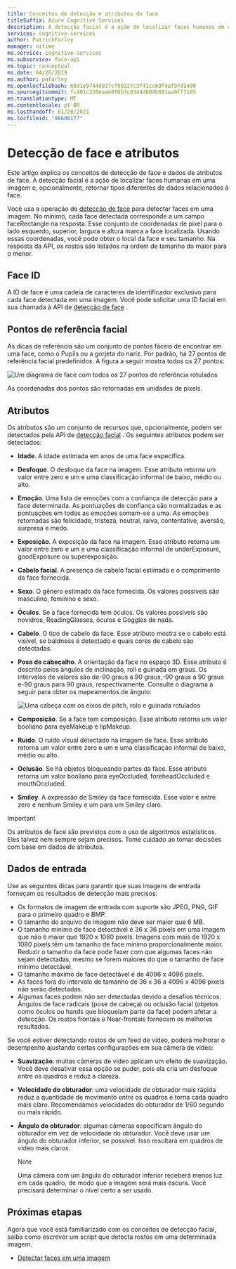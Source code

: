 ```yaml
---
title: Conceitos de detecção e atributos de face
titleSuffix: Azure Cognitive Services
description: A detecção facial é a ação de localizar faces humanas em uma imagem e, opcionalmente, retornar tipos diferentes de dados relacionados à face.
services: cognitive-services
author: PatrickFarley
manager: nitime
ms.service: cognitive-services
ms.subservice: face-api
ms.topic: conceptual
ms.date: 04/26/2019
ms.author: pafarley
ms.openlocfilehash: 68d1e9744d937cf80327c3f41cc69f4af97d3400
ms.sourcegitcommit: fc401c220eaa40f6b3c8344db84b801aa9ff7185
ms.translationtype: MT
ms.contentlocale: pt-BR
ms.lasthandoff: 01/20/2021
ms.locfileid: "98600177"
---
```

# <a name="face-detection-and-attributes"></a>Detecção de face e atributos

Este artigo explica os conceitos de detecção de face e dados de atributos de face. A detecção facial é a ação de localizar faces humanas em uma imagem e, opcionalmente, retornar tipos diferentes de dados relacionados à face.

Você usa a operação de [detecção de face](https://westus.dev.cognitive.microsoft.com/docs/services/563879b61984550e40cbbe8d/operations/563879b61984550f30395236) para detectar faces em uma imagem. No mínimo, cada face detectada corresponde a um campo faceRectangle na resposta. Esse conjunto de coordenadas de pixel para o lado esquerdo, superior, largura e altura marca a face localizada. Usando essas coordenadas, você pode obter o local da face e seu tamanho. Na resposta da API, os rostos são listados na ordem de tamanho do maior para o menor.

## <a name="face-id"></a>Face ID

A ID de face é uma cadeia de caracteres de identificador exclusivo para cada face detectada em uma imagem. Você pode solicitar uma ID facial em sua chamada à API de [detecção de face](https://westus.dev.cognitive.microsoft.com/docs/services/563879b61984550e40cbbe8d/operations/563879b61984550f30395236) .

## <a name="face-landmarks"></a>Pontos de referência facial

As dicas de referência são um conjunto de pontos fáceis de encontrar em uma face, como o Pupils ou a gorjeta do nariz. Por padrão, há 27 pontos de referência facial predefinidos. A figura a seguir mostra todos os 27 pontos:

![Um diagrama de face com todos os 27 pontos de referência rotulados](../Images/landmarks.1.jpg)

As coordenadas dos pontos são retornadas em unidades de pixels.

## <a name="attributes"></a>Atributos

Os atributos são um conjunto de recursos que, opcionalmente, podem ser detectados pela API de [detecção facial](https://westus.dev.cognitive.microsoft.com/docs/services/563879b61984550e40cbbe8d/operations/563879b61984550f30395236) . Os seguintes atributos podem ser detectados:

* **Idade**. A idade estimada em anos de uma face específica.
* **Desfoque**. O desfoque da face na imagem. Esse atributo retorna um valor entre zero e um e uma classificação informal de baixo, médio ou alto.
* **Emoção**. Uma lista de emoções com a confiança de detecção para a face determinada. As pontuações de confiança são normalizadas e as pontuações em todas as emoções somam-se a uma. As emoções retornadas são felicidade, tristeza, neutral, raiva, contentative, aversão, surpresa e medo.
* **Exposição**. A exposição da face na imagem. Esse atributo retorna um valor entre zero e um e uma classificação informal de underExposure, goodExposure ou superexposição.
* **Cabelo facial**. A presença de cabelo facial estimada e o comprimento da face fornecida.
* **Sexo**. O gênero estimado da face fornecida. Os valores possíveis são masculino, feminino e sexo.
* **Óculos**. Se a face fornecida tem óculos. Os valores possíveis são novidros, ReadingGlasses, óculos e Goggles de nada.
* **Cabelo**. O tipo de cabelo da face. Esse atributo mostra se o cabelo está visível, se baldness é detectado e quais cores de cabelo são detectadas.
* **Pose de cabeçalho**. A orientação da face no espaço 3D. Esse atributo é descrito pelos ângulos de inclinação, roll e guinada em graus. Os intervalos de valores são de-90 graus a 90 graus,-90 graus a 90 graus e-90 graus para 90 graus, respectivamente. Consulte o diagrama a seguir para obter os mapeamentos de ângulo:

    ![Uma cabeça com os eixos de pitch, rolo e guinada rotulados](../Images/headpose.1.jpg)
* **Composição**. Se a face tem composição. Esse atributo retorna um valor booliano para eyeMakeup e lipMakeup.
* **Ruído**. O ruído visual detectado na imagem de face. Esse atributo retorna um valor entre zero e um e uma classificação informal de baixo, médio ou alto.
* **Oclusão**. Se há objetos bloqueando partes da face. Esse atributo retorna um valor booliano para eyeOccluded, foreheadOccluded e mouthOccluded.
* **Smiley**. A expressão de Smiley da face fornecida. Esse valor é entre zero e nenhum Smiley e um para um Smiley claro.

> [!IMPORTANT]
> Os atributos de face são previstos com o uso de algoritmos estatísticos. Eles talvez nem sempre sejam precisos. Tome cuidado ao tomar decisões com base em dados de atributos.

## <a name="input-data"></a>Dados de entrada

Use as seguintes dicas para garantir que suas imagens de entrada forneçam os resultados de detecção mais precisos:

* Os formatos de imagem de entrada com suporte são JPEG, PNG, GIF para o primeiro quadro e BMP.
* O tamanho do arquivo de imagem não deve ser maior que 6 MB.
* O tamanho mínimo de face detectável é 36 x 36 pixels em uma imagem que não é maior que 1920 x 1080 pixels. Imagens com mais de 1920 x 1080 pixels têm um tamanho de face mínimo proporcionalmente maior. Reduzir o tamanho da face pode fazer com que algumas faces não sejam detectadas, mesmo se forem maiores do que o tamanho de face mínimo detectável.
* O tamanho máximo de face detectável é de 4096 x 4096 pixels.
* As faces fora do intervalo de tamanho de 36 x 36 a 4096 x 4096 pixels não serão detectadas.
* Algumas faces podem não ser detectadas devido a desafios técnicos. Ângulos de face radicais (pose de cabeça) ou oclusão facial (objetos como óculos ou hands que bloqueiam parte da face) podem afetar a detecção. Os rostos frontais e Near-frontais fornecem os melhores resultados.

Se você estiver detectando rostos de um feed de vídeo, poderá melhorar o desempenho ajustando certas configurações em sua câmera de vídeo:

* **Suavização**: muitas câmeras de vídeo aplicam um efeito de suavização. Você deve desativar essa opção se puder, pois ela cria um desfoque entre os quadros e reduz a clareza.
* **Velocidade do obturador**: uma velocidade de obturador mais rápida reduz a quantidade de movimento entre os quadros e torna cada quadro mais claro. Recomendamos velocidades do obturador de 1/60 segundo ou mais rápido.
* **Ângulo do obturador**: algumas câmeras especificam ângulo do obturador em vez de velocidade do obturador. Você deve usar um ângulo do obturador inferior, se possível. Isso resultará em quadros de vídeo mais claros.

    >[!NOTE]
    > Uma câmera com um ângulo do obturador inferior receberá menos luz em cada quadro, de modo que a imagem será mais escura. Você precisará determinar o nível certo a ser usado.

## <a name="next-steps"></a>Próximas etapas

Agora que você está familiarizado com os conceitos de detecção facial, saiba como escrever um script que detecta rostos em uma determinada imagem.

* [Detectar faces em uma imagem](../Face-API-How-to-Topics/HowtoDetectFacesinImage.md)
